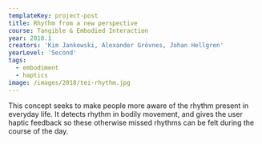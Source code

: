 ```yaml
---
templateKey: project-post
title: Rhythm from a new perspective
course: Tangible & Embodied Interaction
year: 2018.1
creators: 'Kim Jankowski, Alexander Grövnes, Johan Hellgren'
yearLevel: 'Second'
tags:
  - embodiment
  - haptics
image: /images/2018/tei-rhythm.jpg
---
```


This concept seeks to make people more aware of the rhythm present in everyday life. It detects rhythm in bodily movement, and gives the user haptic feedback so these otherwise missed rhythms can be felt during the course of the day. 

<MauVideo id="0_qzh5yf1m" />

